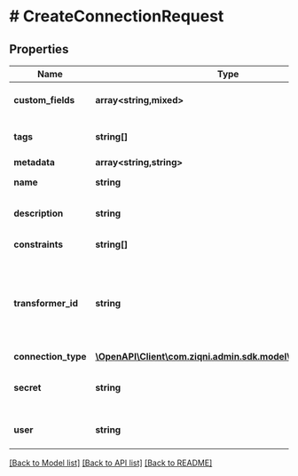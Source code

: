 # # CreateConnectionRequest

## Properties

Name | Type | Description | Notes
------------ | ------------- | ------------- | -------------
**custom_fields** | **array<string,mixed>** | A list of custom field entries | [optional]
**tags** | **string[]** | A list of id&#39;s used to tag models | [optional]
**metadata** | **array<string,string>** |  | [optional]
**name** | **string** | The name of the consumer |
**description** | **string** | The description of the consumer | [optional]
**constraints** | **string[]** | Additional constraints | [optional]
**transformer_id** | **string** | The transformer to use, if empty the default system transformer will be used | [optional]
**connection_type** | [**\OpenAPI\Client\com.ziqni.admin.sdk.model\ConnectionType**](ConnectionType.md) |  |
**secret** | **string** | Consumer secret used for authentication | [optional]
**user** | **string** | Consumer username for authentication | [optional]

[[Back to Model list]](../../README.md#models) [[Back to API list]](../../README.md#endpoints) [[Back to README]](../../README.md)
